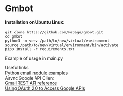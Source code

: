 # Gmbot
#### Installation on Ubuntu Linux:
```
git clone https://github.com/Na3aga/gmbot.git
cd gmbot
python3 -m venv /path/to/new/virtual/environment
source /path/to/new/virtual/environment/bin/activate
pip3 install -r requirements.txt
```
Example of usege in main.py

Useful links  
[Python email module examples](https://docs.python.org/3/library/email.examples.html)  
[Async Google API Client ](https://github.com/omarryhan/aiogoogle)  
[Gmail REST API reference](https://developers.google.com/gmail/api/reference/rest/v1/users.messages/get)  
[Using OAuth 2.0 to Access Google APIs](https://developers.google.com/identity/protocols/oauth2)  
